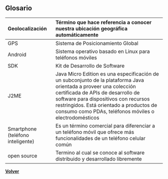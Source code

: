 ## Glosario ##

| Geolocalización | Término que hace referencia a conocer nuestra ubicación geográfica automáticamente |
|:----------------|:-----------------------------------------------------------------------------------|
| GPS             | Sistema de Posicionamiento Global                                                  |
| Android         | Sistema operativo basado en Linux para teléfonos móviles                           |
| SDK             | Kit de Desarrollo de Software                                                      |
| J2ME            | Java Micro Edition es una especificación de un subconjunto de la plataforma Java orientada a proveer una colección certificada de APIs de desarrollo de software para dispositivos con recursos restringidos. Está orientado a productos de consumo como PDAs, teléfonos móviles o electrodomésticos |
| Smartphone (teléfono inteligente) | Es un término comercial para diferenciar a un teléfono móvil que ofrece más funcionalidades de un teléfono celular común |
| open source     | Termino al cual se conoce al software distribuido y desarrollado libremente        |



**[Volver](http://code.google.com/p/geolocalizacion-uas/wiki/Principal)**